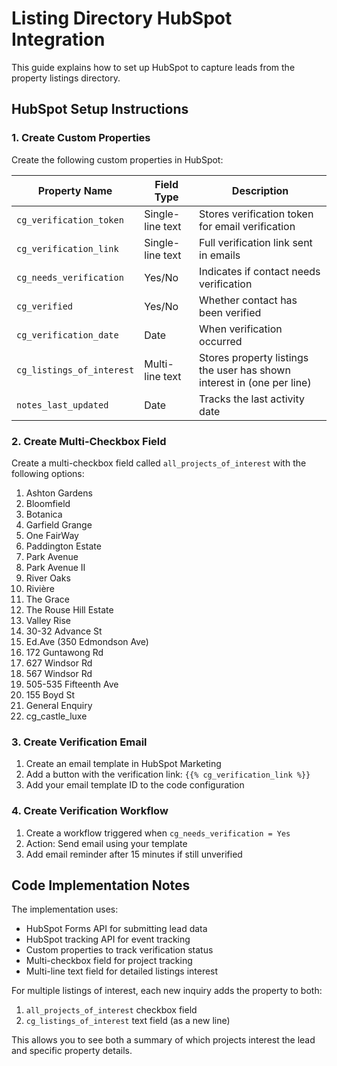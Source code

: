 # Listing Directory HubSpot Integration

This guide explains how to set up HubSpot to capture leads from the property listings directory.

## HubSpot Setup Instructions

### 1. Create Custom Properties

Create the following custom properties in HubSpot:

| Property Name | Field Type | Description |
|--------------|------------|-------------|
| `cg_verification_token` | Single-line text | Stores verification token for email verification |
| `cg_verification_link` | Single-line text | Full verification link sent in emails |
| `cg_needs_verification` | Yes/No | Indicates if contact needs verification |
| `cg_verified` | Yes/No | Whether contact has been verified |
| `cg_verification_date` | Date | When verification occurred |
| `cg_listings_of_interest` | Multi-line text | Stores property listings the user has shown interest in (one per line) |
| `notes_last_updated` | Date | Tracks the last activity date |

### 2. Create Multi-Checkbox Field

Create a multi-checkbox field called `all_projects_of_interest` with the following options:

1. Ashton Gardens
2. Bloomfield
3. Botanica
4. Garfield Grange
5. One FairWay
6. Paddington Estate
7. Park Avenue 
8. Park Avenue II
9. River Oaks
10. Rivière
11. The Grace
12. The Rouse Hill Estate 
13. Valley Rise
14. 30-32 Advance St
15. Ed.Ave (350 Edmondson Ave)
16. 172 Guntawong Rd
17. 627 Windsor Rd
18. 567 Windsor Rd
19. 505-535 Fifteenth Ave
20. 155 Boyd St
21. General Enquiry
22. cg_castle_luxe

### 3. Create Verification Email

1. Create an email template in HubSpot Marketing
2. Add a button with the verification link: `{{% cg_verification_link %}}`
3. Add your email template ID to the code configuration

### 4. Create Verification Workflow

1. Create a workflow triggered when `cg_needs_verification = Yes`
2. Action: Send email using your template
3. Add email reminder after 15 minutes if still unverified

## Code Implementation Notes

The implementation uses:

- HubSpot Forms API for submitting lead data
- HubSpot tracking API for event tracking
- Custom properties to track verification status
- Multi-checkbox field for project tracking
- Multi-line text field for detailed listings interest

For multiple listings of interest, each new inquiry adds the property to both:
1. `all_projects_of_interest` checkbox field
2. `cg_listings_of_interest` text field (as a new line)

This allows you to see both a summary of which projects interest the lead and specific property details.